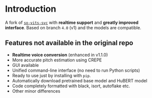 # Introduction

A fork of [`so-vits-svc`](https://github.com/svc-develop-team/so-vits-svc) with **realtime support** and **greatly improved interface**. Based on branch `4.0` (v1) and the models are compatible.

## Features not available in the original repo

- **Realtime voice conversion** (enhanced in v1.1.0)
- More accurate pitch estimation using CREPE
- GUI available
- Unified command-line interface (no need to run Python scripts)
- Ready to use just by installing with `pip`.
- Automatically download pretrained base model and HuBERT model
- Code completely formatted with black, isort, autoflake etc.
- Other minor differences
